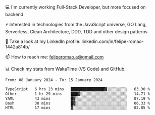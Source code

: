 💻 I'm currently working Full-Stack Developer, but more focused on backend

⚡ Interested in technologies from the JavaScript universe, GO Lang, Serverless, Clean Architecture, DDD, TDD and other design patterns

👥 Take a look at my LinkedIn profile: linkedin.com/in/felipe-romao-1442a814b/

📫 How to reach me: feliperomao.a@gmail.com

📊 Check my stats from WakaTime (VS Code) and GitHub:

<!--START_SECTION:waka-->

```txt
From: 08 January 2024 - To: 15 January 2024

TypeScript   6 hrs 23 mins   ███████████████▓░░░░░░░░░   63.30 %
Other        1 hr 29 mins    ███▓░░░░░░░░░░░░░░░░░░░░░   14.71 %
YAML         43 mins         █▓░░░░░░░░░░░░░░░░░░░░░░░   07.19 %
Bash         38 mins         █▓░░░░░░░░░░░░░░░░░░░░░░░   06.33 %
HTML         17 mins         ▓░░░░░░░░░░░░░░░░░░░░░░░░   02.85 %
```

<!--END_SECTION:waka-->
